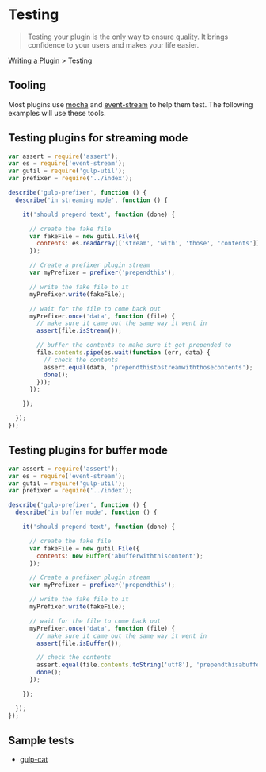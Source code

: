 # Testing

> Testing your plugin is the only way to ensure quality. It brings confidence to your users and makes your life easier.

[Writing a Plugin](README.md) > Testing

## Tooling

Most plugins use [mocha](https://github.com/visionmedia/mocha) and [event-stream](https://github.com/dominictarr/event-stream) to help them test. The following examples will use these tools.

## Testing plugins for streaming mode

```js
var assert = require('assert');
var es = require('event-stream');
var gutil = require('gulp-util');
var prefixer = require('../index');

describe('gulp-prefixer', function () {
  describe('in streaming mode', function () {

    it('should prepend text', function (done) {

      // create the fake file
      var fakeFile = new gutil.File({
        contents: es.readArray(['stream', 'with', 'those', 'contents'])
      });

      // Create a prefixer plugin stream
      var myPrefixer = prefixer('prependthis');

      // write the fake file to it
      myPrefixer.write(fakeFile);

      // wait for the file to come back out
      myPrefixer.once('data', function (file) {
        // make sure it came out the same way it went in
        assert(file.isStream());

        // buffer the contents to make sure it got prepended to
        file.contents.pipe(es.wait(function (err, data) {
          // check the contents
          assert.equal(data, 'prependthistostreamwiththosecontents');
          done();
        }));
      });

    });

  });
});
```

## Testing plugins for buffer mode

```js
var assert = require('assert');
var es = require('event-stream');
var gutil = require('gulp-util');
var prefixer = require('../index');

describe('gulp-prefixer', function () {
  describe('in buffer mode', function () {

    it('should prepend text', function (done) {

      // create the fake file
      var fakeFile = new gutil.File({
        contents: new Buffer('abufferwiththiscontent');
      });

      // Create a prefixer plugin stream
      var myPrefixer = prefixer('prependthis');

      // write the fake file to it
      myPrefixer.write(fakeFile);

      // wait for the file to come back out
      myPrefixer.once('data', function (file) {
        // make sure it came out the same way it went in
        assert(file.isBuffer());

        // check the contents
        assert.equal(file.contents.toString('utf8'), 'prependthisabufferwiththiscontent');
        done();
      });

    });

  });
});
```

## Sample tests
* [gulp-cat](https://github.com/ben-eb/gulp-cat/blob/master/tests/index.mocha.js)
